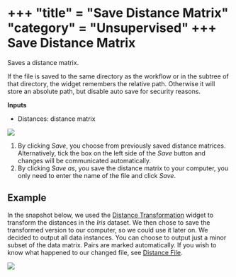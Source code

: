 +++
"title" = "Save Distance Matrix"
"category" = "Unsupervised"
+++
Save Distance Matrix
====================

Saves a distance matrix.

If the file is saved to the same directory as the workflow or in the subtree of that directory, the widget remembers the relative path. Otherwise it will store an absolute path, but disable auto save for security reasons.

**Inputs**

- Distances: distance matrix

![](../images/SaveDistanceMatrix-stamped.png)

1. By clicking *Save*, you choose from previously saved distance matrices. Alternatively, tick the box on the left side of the *Save* button and changes will be communicated automatically.
2. By clicking *Save as*, you save the distance matrix to your computer, you only need to enter the name of the file and click *Save*.

Example
-------

In the snapshot below, we used the [Distance Transformation](../unsupervised/distancetransformation.md) widget to transform the distances in the *Iris* dataset. We then chose to save the transformed version to our computer, so we could use it later on. We decided to output all data instances. You can choose to output just a minor subset of the data matrix. Pairs are marked automatically. If you wish to know what happened to our changed file, see [Distance File](../../unsupervised/distancefile/).

![](../images/SaveDistanceMatrix-Example.png)
